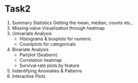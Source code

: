 # Task2

1. Summary Statistics
   Getting the mean, median, counts etc.,  
2. Missing‐value Visualization through heatmap
3. Univariate Analysis  
   - Histograms & boxplots for numeric  
   - Countplots for categoricals  
4. Bivariate Analysis  
   - Pairplot (Seaborn)  
   - Correlation heatmap  
   - Survival‐rate plots by feature  
5. Indentifying Anomalies & Patterns  
6. Interactive Plots
